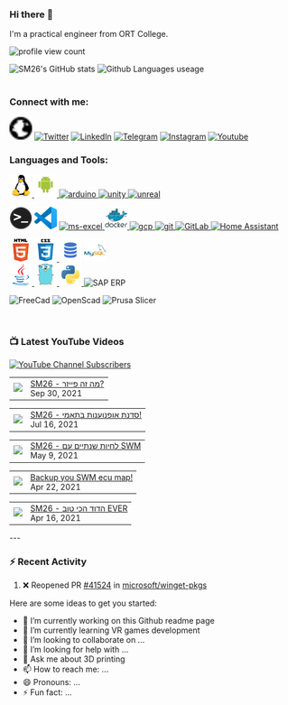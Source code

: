 ### Hi there :wave:	



I'm a practical engineer from ORT College.

<img src="https://komarev.com/ghpvc/?username=sm-26&label=Profile%20views&color=0e75b6&style=flat" alt="profile view count" />

![SM26's GitHub stats](https://github-readme-stats.vercel.app/api?username=sm-26&show_icons=true&theme=github_dark)
![Github Languages useage](https://github-readme-stats.vercel.app/api/top-langs?username=sm-26&show_icons=true&locale=en)
<br />
<br />

### Connect with me: ###
<a href="https://sm26.gitlab.io/" target="blank"><img src="https://raw.githubusercontent.com/iconic/open-iconic/master/svg/globe.svg" alt="Website" height="40" width="40" /></a>
<a href="https://twitter.com/GaistOr" target="blank"><img src="https://raw.githubusercontent.com/rahuldkjain/github-profile-readme-generator/master/src/images/icons/Social/twitter.svg" alt="Twitter" height="40" width="40" /></a>
<a href="https://www.linkedin.com/in/gaist-or/" target="blank"><img  src="https://raw.githubusercontent.com/rahuldkjain/github-profile-readme-generator/master/src/images/icons/Social/linked-in-alt.svg" alt="LinkedIn" height="40" width="40" /></a>
<a href="https://t.me/sm_26" target="blank"><img  src="https://upload.wikimedia.org/wikipedia/commons/thumb/8/82/Telegram_logo.svg/768px-Telegram_logo.svg.png" alt="Telegram" height="40" width="40" /></a>
<a href="https://instagram.com/sm26.official" target="blank"><img  src="https://raw.githubusercontent.com/rahuldkjain/github-profile-readme-generator/master/src/images/icons/Social/instagram.svg" alt="Instagram" height="40" width="40" /></a>
<a href="https://www.youtube.com/c/sm26" target="blank"><img  src="https://raw.githubusercontent.com/rahuldkjain/github-profile-readme-generator/master/src/images/icons/Social/youtube.svg" alt="Youtube" height="40" width="40" /></a>



<h3 align="left">Languages and Tools:</h3>
<p align="left"> 

<a href="https://www.linux.org/" target="_blank" rel="noreferrer"> <img src="https://raw.githubusercontent.com/devicons/devicon/master/icons/linux/linux-original.svg" alt="linux" width="40" height="40"/> </a> 
<a href="https://developer.android.com" target="_blank" rel="noreferrer"> <img src="https://raw.githubusercontent.com/devicons/devicon/master/icons/android/android-original-wordmark.svg" alt="android" width="40" height="40"/> </a>
<a href="https://www.arduino.cc/" target="_blank" rel="noreferrer"> <img src="https://cdn.worldvectorlogo.com/logos/arduino-1.svg" alt="arduino" width="40" height="40"/> </a>
<a href="https://unity.com/" target="_blank" rel="noreferrer"> <img src="https://www.vectorlogo.zone/logos/unity3d/unity3d-icon.svg" alt="unity" width="40" height="40"/> </a> 
<a href="https://unrealengine.com/" target="_blank" rel="noreferrer"> <img src="https://raw.githubusercontent.com/kenangundogan/fontisto/036b7eca71aab1bef8e6a0518f7329f13ed62f6b/icons/svg/brand/unreal-engine.svg" alt="unreal" width="40" height="40"/> </a> 

<a target="_blank" rel="noreferrer"> <img src="https://raw.githubusercontent.com/github/explore/80688e429a7d4ef2fca1e82350fe8e3517d3494d/topics/terminal/terminal.png" alt="Terminal" width="40" height="40"/> </a>
<a target="_blank" rel="noreferrer"> <img src="https://raw.githubusercontent.com/github/explore/80688e429a7d4ef2fca1e82350fe8e3517d3494d/topics/visual-studio-code/visual-studio-code.png" alt="Visual Studio Code" width="40" height="40"/> </a> 
<a href="https://en.wikipedia.org/wiki/Microsoft_Excel" target="_blank" rel="noreferrer"> <img src="https://raw.githubusercontent.com/devicons/devicon/fba417c3cfb2c70604e41acebbd55cd137d70579/icons/excel/excel-plain.svg" alt="ms-excel" width="40" height="40"/> </a>
<a href="https://www.docker.com/" target="_blank" rel="noreferrer"> <img src="https://raw.githubusercontent.com/devicons/devicon/master/icons/docker/docker-original-wordmark.svg" alt="docker" width="40" height="40"/> </a> 
<a href="https://cloud.google.com" target="_blank" rel="noreferrer"> <img src="https://www.vectorlogo.zone/logos/google_cloud/google_cloud-icon.svg" alt="gcp" width="40" height="40"/> </a> 
<a href="https://git-scm.com/" target="_blank" rel="noreferrer"> <img src="https://www.vectorlogo.zone/logos/git-scm/git-scm-icon.svg" alt="git" width="40" height="40"/> </a> 
<a href="https://sm26.gitlab.io/" target="_blank" rel="noreferrer"> <img src="https://about.gitlab.com/images/press/logo/png/gitlab-icon-rgb.png" alt="GitLab" width="40" height="40"/> </a> 
<a href="https://github.com/home-assistant/" target="_blank" rel="noreferrer"> <img src="https://upload.wikimedia.org/wikipedia/commons/6/6e/Home_Assistant_Logo.svg" alt="Home Assistant" width="40" height="40"/> </a> 



<a target="_blank" rel="noreferrer"> <img src="https://raw.githubusercontent.com/github/explore/80688e429a7d4ef2fca1e82350fe8e3517d3494d/topics/html/html.png" alt="HTML5" width="40" height="40"/> </a> 
<a href="https://www.w3schools.com/css/" target="_blank" rel="noreferrer"> <img src="https://raw.githubusercontent.com/devicons/devicon/master/icons/css3/css3-original-wordmark.svg" alt="CSS3" width="40" height="40"/> </a>
<a target="_blank" rel="noreferrer"> <img src="https://raw.githubusercontent.com/github/explore/80688e429a7d4ef2fca1e82350fe8e3517d3494d/topics/sql/sql.png" alt="SQL" width="40" height="40"/> </a>
<a href="https://www.mysql.com/" target="_blank" rel="noreferrer"> <img src="https://raw.githubusercontent.com/devicons/devicon/master/icons/mysql/mysql-original-wordmark.svg" alt="mysql" width="40" height="40"/> </a>  
<a href="https://www.java.com" target="_blank" rel="noreferrer"> <img src="https://raw.githubusercontent.com/devicons/devicon/master/icons/java/java-original.svg" alt="java" width="40" height="40"/> </a> 
<a href="https://golang.org" target="_blank" rel="noreferrer"> <img src="https://raw.githubusercontent.com/devicons/devicon/master/icons/go/go-original.svg" alt="go" width="40" height="40"/> </a> 
<a href="https://www.python.org" target="_blank" rel="noreferrer"> <img src="https://raw.githubusercontent.com/devicons/devicon/master/icons/python/python-original.svg" alt="python" width="40" height="40"/> </a> 
<a target="_blank" rel="noreferrer"> <img src="https://extensions.oroinc.com/wp-content/uploads/sites/2/2019/01/sap-erp.png" alt="SAP ERP" width="40" height="40"/> </a> 


<a target="_blank" rel="noreferrer"> <img src="https://upload.wikimedia.org/wikipedia/commons/f/f7/FreeCAD-logo.svg" alt="FreeCad" width="40" height="40"/> </a> 
<a target="_blank" rel="noreferrer"> <img src="https://upload.wikimedia.org/wikipedia/commons/e/eb/Openscad.svg" alt="OpenScad" width="40" height="40"/> </a> 
<a target="_blank" rel="noreferrer"> <img src="https://user-images.githubusercontent.com/5830947/34199130-fc8c0f40-e56c-11e7-8dd2-597e86ef50bc.png" alt="Prusa Slicer" width="40" height="40"/> </a> 

</p>
<br />

### 📺 Latest YouTube Videos

<a href="http://www.youtube.com/channel/UCx0MD7WLGmdKl7ymCnglfnw?sub_confirmation=1" target="_blank" rel="noreferrer"><img alt="YouTube Channel Subscribers" src="https://img.shields.io/youtube/channel/subscribers/UCx0MD7WLGmdKl7ymCnglfnw?style=social"></a>
<!-- YOUTUBE:START --><table><tr><td><a href="https://www.youtube.com/watch?v=jfMi_KJrSms"><img width="140px" src="https://i.ytimg.com/vi/jfMi_KJrSms/mqdefault.jpg"></a></td>
<td><a href="https://www.youtube.com/watch?v=jfMi_KJrSms">SM26 - מה זה פייזר?</a><br/>Sep 30, 2021</td></tr></table>
<table><tr><td><a href="https://www.youtube.com/watch?v=EMCQMTH9pbQ"><img width="140px" src="https://i.ytimg.com/vi/EMCQMTH9pbQ/mqdefault.jpg"></a></td>
<td><a href="https://www.youtube.com/watch?v=EMCQMTH9pbQ">SM26 - סדנת אופנוענות בתאמי!</a><br/>Jul 16, 2021</td></tr></table>
<table><tr><td><a href="https://www.youtube.com/watch?v=ctt1aptJ0UY"><img width="140px" src="https://i.ytimg.com/vi/ctt1aptJ0UY/mqdefault.jpg"></a></td>
<td><a href="https://www.youtube.com/watch?v=ctt1aptJ0UY">SM26 - לחיות שנתיים עם SWM</a><br/>May 9, 2021</td></tr></table>
<table><tr><td><a href="https://www.youtube.com/watch?v=TXMnkAAxVLY"><img width="140px" src="https://i.ytimg.com/vi/TXMnkAAxVLY/mqdefault.jpg"></a></td>
<td><a href="https://www.youtube.com/watch?v=TXMnkAAxVLY">Backup you SWM ecu map!</a><br/>Apr 22, 2021</td></tr></table>
<table><tr><td><a href="https://www.youtube.com/watch?v=auKu8W252qA"><img width="140px" src="https://i.ytimg.com/vi/auKu8W252qA/mqdefault.jpg"></a></td>
<td><a href="https://www.youtube.com/watch?v=auKu8W252qA">SM26 - הדוד הכי טוב EVER</a><br/>Apr 16, 2021</td></tr></table>
<!-- YOUTUBE:END -->
---

### :zap: Recent Activity
<!--START_SECTION:activity-->
1. ❌ Reopened PR [#41524](https://github.com/microsoft/winget-pkgs/pull/41524) in [microsoft/winget-pkgs](https://github.com/microsoft/winget-pkgs)
<!--END_SECTION:activity-->



Here are some ideas to get you started:

- 🔭 I’m currently working on this Github readme page
- 🌱 I’m currently learning VR games development
- 👯 I’m looking to collaborate on ...
- 🤔 I’m looking for help with ...
- 💬 Ask me about 3D printing
- 📫 How to reach me: ...
- 😄 Pronouns: ...
- ⚡ Fun fact: ...